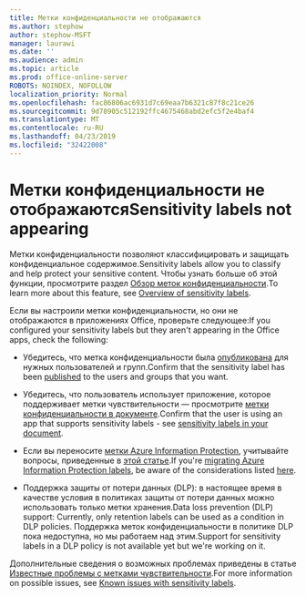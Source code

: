 ```yaml
---
title: Метки конфиденциальности не отображаются
ms.author: stephow
author: stephow-MSFT
manager: laurawi
ms.date: ''
ms.audience: admin
ms.topic: article
ms.prod: office-online-server
ROBOTS: NOINDEX, NOFOLLOW
localization_priority: Normal
ms.openlocfilehash: fac86806ac6931d7c69eaa7b6321c87f8c21ce26
ms.sourcegitcommit: 9d78905c512192ffc4675468abd2efc5f2e4baf4
ms.translationtype: MT
ms.contentlocale: ru-RU
ms.lasthandoff: 04/23/2019
ms.locfileid: "32422008"
---
```

# <a name="sensitivity-labels-not-appearing"></a><span data-ttu-id="d6029-102">Метки конфиденциальности не отображаются</span><span class="sxs-lookup"><span data-stu-id="d6029-102">Sensitivity labels not appearing</span></span>

<span data-ttu-id="d6029-103">Метки конфиденциальности позволяют классифицировать и защищать конфиденциальное содержимое.</span><span class="sxs-lookup"><span data-stu-id="d6029-103">Sensitivity labels allow you to classify and help protect your sensitive content.</span></span> <span data-ttu-id="d6029-104">Чтобы узнать больше об этой функции, просмотрите раздел [Обзор меток конфиденциальности](https://docs.microsoft.com/en-us/office365/securitycompliance/sensitivity-labels).</span><span class="sxs-lookup"><span data-stu-id="d6029-104">To learn more about this feature, see [Overview of sensitivity labels](https://docs.microsoft.com/en-us/office365/securitycompliance/sensitivity-labels).</span></span>

<span data-ttu-id="d6029-105">Если вы настроили метки конфиденциальности, но они не отображаются в приложениях Office, проверьте следующее:</span><span class="sxs-lookup"><span data-stu-id="d6029-105">If you configured your sensitivity labels but they aren't appearing in the Office apps, check the following:</span></span>

- <span data-ttu-id="d6029-106">Убедитесь, что метка конфиденциальности была [опубликована](https://docs.microsoft.com/en-us/Office365/SecurityCompliance/sensitivity-labels#what-label-policies-can-do) для нужных пользователей и групп.</span><span class="sxs-lookup"><span data-stu-id="d6029-106">Confirm that the sensitivity label has been [published](https://docs.microsoft.com/en-us/Office365/SecurityCompliance/sensitivity-labels#what-label-policies-can-do) to the users and groups that you want.</span></span>

- <span data-ttu-id="d6029-107">Убедитесь, что пользователь использует приложение, которое поддерживает метки чувствительности — просмотрите [метки конфиденциальности в документе](https://support.office.com/en-us/article/apply-sensitivity-labels-to-your-documents-and-email-within-office-2f96e7cd-d5a4-403b-8bd7-4cc636bae0f9?ad=US&ui=en-US&rs=en-US#bkmk_whereavailable).</span><span class="sxs-lookup"><span data-stu-id="d6029-107">Confirm that the user is using an app that supports sensitivity labels - see [sensitivity labels in your document](https://support.office.com/en-us/article/apply-sensitivity-labels-to-your-documents-and-email-within-office-2f96e7cd-d5a4-403b-8bd7-4cc636bae0f9?ad=US&ui=en-US&rs=en-US#bkmk_whereavailable).</span></span>
 
 
- <span data-ttu-id="d6029-108">Если вы переносите [метки Azure Information Protection](https://docs.microsoft.com/en-us/azure/information-protection/configure-policy-migrate-labels), учитывайте вопросы, приведенные в [этой статье](https://docs.microsoft.com/en-us/azure/information-protection/configure-policy-migrate-labels#considerations-for-unified-labels).</span><span class="sxs-lookup"><span data-stu-id="d6029-108">If you're [migrating Azure Information Protection labels](https://docs.microsoft.com/en-us/azure/information-protection/configure-policy-migrate-labels), be aware of the considerations listed [here](https://docs.microsoft.com/en-us/azure/information-protection/configure-policy-migrate-labels#considerations-for-unified-labels).</span></span>

- <span data-ttu-id="d6029-109">Поддержка защиты от потери данных (DLP): в настоящее время в качестве условия в политиках защиты от потери данных можно использовать только метки хранения.</span><span class="sxs-lookup"><span data-stu-id="d6029-109">Data loss prevention (DLP) support: Currently, only retention labels can be used as a condition in DLP policies.</span></span>  <span data-ttu-id="d6029-110">Поддержка меток конфиденциальности в политике DLP пока недоступна, но мы работаем над этим.</span><span class="sxs-lookup"><span data-stu-id="d6029-110">Support for sensitivity labels in a DLP policy is not available yet but we're working on it.</span></span>

<span data-ttu-id="d6029-111">Дополнительные сведения о возможных проблемах приведены в статье [Известные проблемы с метками чувствительности](https://support.office.com/en-us/article/known-issues-with-sensitivity-labels-in-office-b169d687-2bbd-4e21-a440-7da1b2743edc?ui=en-US&rs=en-US&ad=US).</span><span class="sxs-lookup"><span data-stu-id="d6029-111">For more information on possible issues, see [Known issues with sensitivity labels](https://support.office.com/en-us/article/known-issues-with-sensitivity-labels-in-office-b169d687-2bbd-4e21-a440-7da1b2743edc?ui=en-US&rs=en-US&ad=US).</span></span>